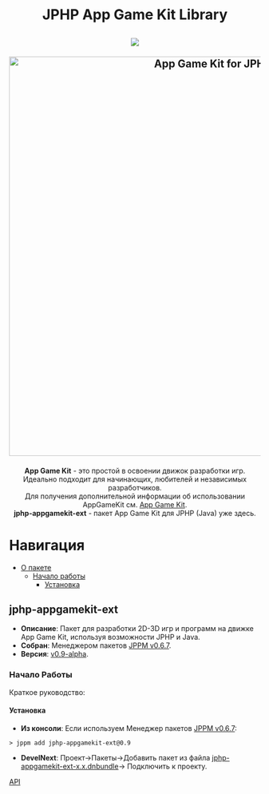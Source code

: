<h1 align="center">JPHP App Game Kit Library</h1>
<h2 align="center">  

<img src="https://img.shields.io/badge/made%20by-FibonacciFox-blue.svg" >

<!--lint disable no-literal-urls-->  
<p align="center">
  <a href="https://github.com/FibonacciFox/jphp-appgamekit-ext">
    <img
      alt="App Game Kit for JPHP"
      src="https://dl.dropboxusercontent.com/s/9tyzk5e4iaa9ay7/Game%20Engine.svg?dl=0"
      width="800"
    />
  </a>
</p>
 
</h2>

<p align="center">
<b>App Game Kit</b> - это простой в освоении движок разработки игр.<br> 
Идеально подходит для начинающих, любителей и независимых разработчиков.<br>
Для получения дополнительной информации об использовании AppGameKit см. <a href="https://www.appgamekit.com/">App Game Kit</a>.<br>
<b>jphp-appgamekit-ext</b> - пакет App Game Kit для JPHP (Java) уже здесь.
</p>

# Навигация

* [О пакете](#jphp-appgamekit-ext)
  * [Начало работы](#начало-работы)
    * [Установка](#установка)

## jphp-appgamekit-ext
* **Описание**: Пакет для разработки 2D-3D игр и программ на движке App Game Kit, используя возможности JPHP и Java.
* **Собран**: Менеджером пакетов [JPPM v0.6.7](https://github.com/jphp-group/jphp/releases).  
* **Версия**: [v0.9-alpha](https://github.com/FibonacciFox/jphp-appgamekit-ext).

### Начало Работы
Краткое руководство:
#### Установка
* **Из консоли**: Если используем Менеджер пакетов [JPPM v0.6.7](https://github.com/jphp-group/jphp/releases):
```console
> jppm add jphp-appgamekit-ext@0.9
```
* **DevelNext**: Проект->Пакеты->Добавить пакет из файла [jphp-appgamekit-ext-x.x.dnbundle](https://github.com/FibonacciFox/jphp-appgamekit-ext/releases)->
Подключить к проекту.

[API](/docs/classes/fibonaccifox/AppGameKit.md)
